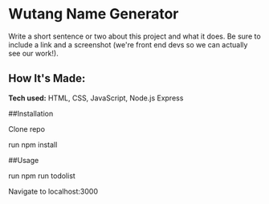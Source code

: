 # Wutang Name Generator

Write a short sentence or two about this project and what it does. Be sure to include a link and a screenshot (we're front end devs so we can actually see our work!).

## How It's Made:

**Tech used:** HTML, CSS, JavaScript, Node.js Express

##Installation

Clone repo

run npm install

##Usage

run npm run todolist

Navigate to localhost:3000

